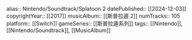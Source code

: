 alias:: Nintendo/Soundtrack/Splatoon 2
datePublished:: [[2024-12-03]]
copyrightYear:: [[2017]]
musicAlbum:: [[斯普拉遁 2]]
numTracks:: 105
platform:: [[Switch]] 
gameSeries:: [[斯普拉遁系列]]
tags:: [[Nintendo]], [[Nintendo/Soundtrack]], [[MusicAlbum]]

